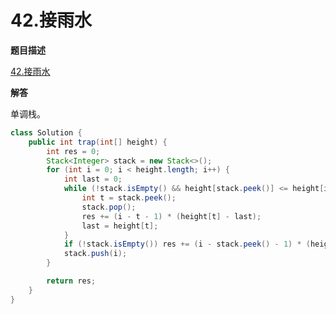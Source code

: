 # 42.接雨水

**题目描述**

[42.接雨水](https://leetcode-cn.com/problems/trapping-rain-water/)

**解答**

单调栈。

```java
class Solution {
    public int trap(int[] height) {
        int res = 0;
        Stack<Integer> stack = new Stack<>();
        for (int i = 0; i < height.length; i++) {
            int last = 0;
            while (!stack.isEmpty() && height[stack.peek()] <= height[i]) {
                int t = stack.peek();
                stack.pop();
                res += (i - t - 1) * (height[t] - last);
                last = height[t];
            }
            if (!stack.isEmpty()) res += (i - stack.peek() - 1) * (height[i] - last);
            stack.push(i);
        }

        return res;
    }
}
```